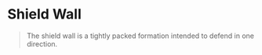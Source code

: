 # Shield Wall

> The shield wall is a tightly packed formation intended to defend in one direction.
